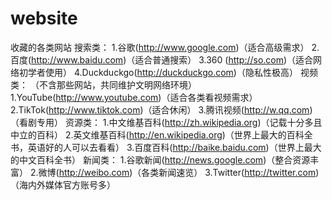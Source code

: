 # website
收藏的各类网站
搜索类：
    1.谷歌(http://www.google.com)（适合高级需求）
    2.百度(http://www.baidu.com)（适合普通搜索）
    3.360 (http://so.com)（适合网络初学者使用）
    4.Duckduckgo(http://duckduckgo.com)（隐私性极高）
视频类：
    （不含那些网站，共同维护文明网络环境）
    1.YouTube(http://www.youtube.com)（适合各类看视频需求）
    2.TikTok(http://www.tiktok.com)（适合休闲）
    3.腾讯视频(http://w.qq.com)（看剧专用）
资源类：
    1.中文维基百科(http://zh.wikipedia.org)（记载十分多且中立的百科）
    2.英文维基百科(http://en.wikipedia.org)（世界上最大的百科全书，英语好的人可以去看看）
    3.百度百科(http://baike.baidu.com)（世界上最大的中文百科全书）
新闻类：
    1.谷歌新闻(http://news.google.com)（整合资源丰富）
    2.微博(http://weibo.com)（各类新闻速览）
    3.Twitter(http://twitter.com)（海内外媒体官方账号多）

